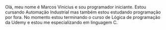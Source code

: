 Olá, meu nome é Marcos Vinicius e sou programador iniciante. 
Estou cursando Automação Industrial mas também estou estudando programação por fora.
No momento estou terminando o curso de Lógica de programação da Udemy e estou me especializando em linguagem C.
